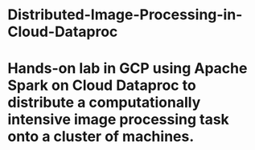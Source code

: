 # Distributed-Image-Processing-in-Cloud-Dataproc
# Hands-on lab in GCP using Apache Spark on Cloud Dataproc to distribute a computationally intensive image processing task onto a cluster of machines.
